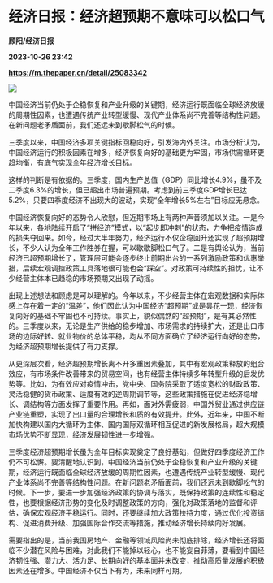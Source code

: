 # 经济日报：经济超预期不意味可以松口气
**顾阳/经济日报**

**2023-10-26 23:42**

**https://m.thepaper.cn/detail/25083342**

![](https://imagecloud.thepaper.cn/thepaper/image/275/874/953.jpg)

中国经济当前仍处于企稳恢复和产业升级的关键期，经济运行既面临全球经济放缓的周期性因素，也遭遇传统产业转型缓慢、现代产业体系尚不完善等结构性问题。在新问题老矛盾面前，我们还远未到歇脚松气的时候。

三季度以来，中国经济多项关键指标回稳向好，引发海内外关注。市场分析认为，中国经济运行的积极因素在增多，经济恢复向好的基础更为牢固，市场供需循环更趋均衡，有底气实现全年经济增长目标。

这样的判断是有依据的。三季度，国内生产总值（GDP）同比增长4.9%，虽不及二季度6.3%的增长，但已超出市场普遍预期。考虑到前三季度GDP增长已达5.2%，只要四季度经济不出现大的波动，实现“全年增长5%左右”目标应无悬念。

中国经济恢复向好的态势令人欣慰，但近期市场上有两种声音须加以关注。一是今年以来，各地陆续开启了“拼经济”模式，以“起步即冲刺”的状态，力争把疫情造成的损失夺回来。如今，经过大半年努力，经济运行不仅企稳回升还实现了超预期增长，不少人认为全年工作胜券在握，可以歇歇脚松口气了。二是有舆论认为，当前经济已超预期增长了，管理层可能会逐步终止前期出台的一系列激励政策和优惠举措，后续宏观调控政策工具落地很可能也会“踩空”。对政策可持续性的担忧，让不少经营主体本已趋稳的市场预期又出现了动摇。

出现上述想法和顾虑是可以理解的。今年以来，不少经营主体在宏观数据和实际体感上存在着一定的“温差”，他们因此认为中国经济“超预期”或是昙花一现，经济恢复向好的基础不牢固也不可持续。事实上，貌似偶然的“超预期”，是有其必然性的。三季度以来，无论是生产供给的稳步增加、市场需求的持续扩大，还是出口市场的边际好转、就业物价的总体平稳，均从不同方面确立了经济运行向好的态势，为经济超预期增长提供了有力支撑。

从更深层次看，经济超预期增长离不开多重因素叠加，其中有宏观政策释放的组合效应，有市场条件改善带来的贸易空间，也有经营主体持续多年转型升级的后发优势等。比如，为有效应对疫情冲击，党中央、国务院采取了适度宽松的财政政策、灵活稳健的货币政策、适度有效的逆周期调节等，这些政策措施在促进经济稳增长、调结构等方面发挥了重要作用。再如，面对外需疲弱，中国外贸业通过供应链产业链重塑，实现了出口量的合理增长和质的有效提升。此外，近年来，中国不断加快构建以国内大循环为主体、国内国际双循环相互促进的新发展格局，超大规模市场优势不断显现，经济发展韧性进一步增强。

三季度经济超预期增长虽为全年目标实现奠定了良好基础，但做好四季度经济工作仍不可松懈。要清醒地认识到，中国经济当前仍处于企稳恢复和产业升级的关键期，经济运行既面临全球经济放缓的周期性因素，也遭遇传统产业转型缓慢、现代产业体系尚不完善等结构性问题。在新问题老矛盾面前，我们还远未到歇脚松气的时候。下一步，要进一步加强经济政策的协调与落实，既保持政策的连续性和稳定性，也要根据经济形势的变化及时调整政策的方向，强化对政策落地的监督和评估，确保宏观经济平稳运行。同时，还要继续加大政策扶持力度，通过优化投资结构、促进消费升级、加强国际合作交流等措施，推动经济增长持续向好发展。

需要指出的是，当前我国房地产、金融等领域风险尚未彻底排除，经济增长还将面临不少潜在风险与困难，对此我们不能掉以轻心，也不能妄自菲薄，要看到中国经济韧性强、潜力大、活力足、长期向好的基本面并未改变，推动高质量发展的积极因素还在增多。中国经济不仅当下有为，未来同样可期。